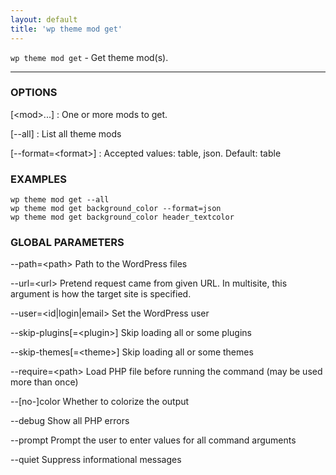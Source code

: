 ```yaml
---
layout: default
title: 'wp theme mod get'
---
```


`wp theme mod get` - Get theme mod(s).

<hr />

### OPTIONS

[&lt;mod&gt;...]
: One or more mods to get.

[\--all]
: List all theme mods

[\--format=&lt;format&gt;]
: Accepted values: table, json. Default: table

### EXAMPLES

    wp theme mod get --all
    wp theme mod get background_color --format=json
    wp theme mod get background_color header_textcolor

### GLOBAL PARAMETERS

  \--path=&lt;path&gt;
      Path to the WordPress files

  \--url=&lt;url&gt;
      Pretend request came from given URL. In multisite, this argument is how the target site is specified.

  \--user=&lt;id|login|email&gt;
      Set the WordPress user

  \--skip-plugins[=&lt;plugin&gt;]
      Skip loading all or some plugins

  \--skip-themes[=&lt;theme&gt;]
      Skip loading all or some themes

  \--require=&lt;path&gt;
      Load PHP file before running the command (may be used more than once)

  \--[no-]color
      Whether to colorize the output

  \--debug
      Show all PHP errors

  \--prompt
      Prompt the user to enter values for all command arguments

  \--quiet
      Suppress informational messages



